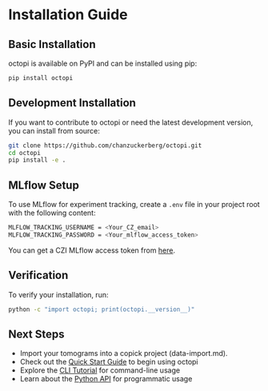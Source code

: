# Installation Guide

## Basic Installation

octopi is available on PyPI and can be installed using pip:

```bash
pip install octopi
```

## Development Installation

If you want to contribute to octopi or need the latest development version, you can install from source:

```bash
git clone https://github.com/chanzuckerberg/octopi.git
cd octopi
pip install -e .
```

## MLflow Setup

To use MLflow for experiment tracking, create a `.env` file in your project root with the following content:

```bash
MLFLOW_TRACKING_USERNAME = <Your_CZ_email>
MLFLOW_TRACKING_PASSWORD = <Your_mlflow_access_token>
```

You can get a CZI MLflow access token from [here](https://mlflow.cw.use4-prod.si.czi.technology/api/2.0/mlflow/users/access-token).

## Verification

To verify your installation, run:

```bash
python -c "import octopi; print(octopi.__version__)"
```

## Next Steps

- Import your tomograms into a copick project (data-import.md).
- Check out the [Quick Start Guide](quickstart.md) to begin using octopi
- Explore the [CLI Tutorial](../user-guide/cli-tutorial.md) for command-line usage
- Learn about the [Python API](../user-guide/api-tutorial.md) for programmatic usage 